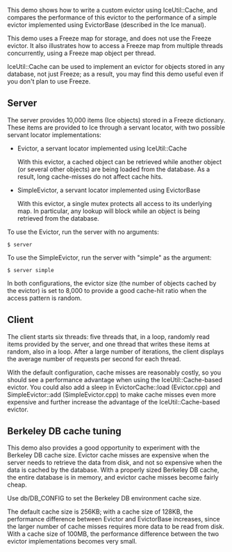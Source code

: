 This demo shows how to write a custom evictor using IceUtil::Cache,
and compares the performance of this evictor to the performance of
a simple evictor implemented using EvictorBase (described in the
Ice manual).

This demo uses a Freeze map for storage, and does not use the Freeze
evictor. It also illustrates how to access a Freeze map from multiple
threads concurrently, using a Freeze map object per thread.

IceUtil::Cache can be used to implement an evictor for objects stored
in any database, not just Freeze; as a result, you may find this demo
useful even if you don't plan to use Freeze.


Server
------

The server provides 10,000 items (Ice objects) stored in a Freeze
dictionary. These items are provided to Ice through a servant locator,
with two possible servant locator implementations:

 - Evictor, a servant locator implemented using IceUtil::Cache

   With this evictor, a cached object can be retrieved while another
   object (or several other objects) are being loaded from the
   database. As a result, long cache-misses do not affect cache hits.

 - SimpleEvictor, a servant locator implemented using EvictorBase

   With this evictor, a single mutex protects all access to its
   underlying map. In particular, any lookup will block while an
   object is being retrieved from the database.

To use the Evictor, run the server with no arguments:
```
$ server
```
To use the SimpleEvictor, run the server with "simple" as the argument:
```
$ server simple
```
In both configurations, the evictor size (the number of objects cached
by the evictor) is set to 8,000 to provide a good cache-hit ratio when
the access pattern is random.


Client
------

The client starts six threads: five threads that, in a loop, randomly
read items provided by the server, and one thread that writes these
items at random, also in a loop. After a large number of iterations,
the client displays the average number of requests per second for each
thread.

With the default configuration, cache misses are reasonably costly,
so you should see a performance advantage when using the
IceUtil::Cache-based evictor. You could also add a sleep in
EvictorCache::load (Evictor.cpp) and SimpleEvictor::add
(SimpleEvictor.cpp) to make cache misses even more expensive and
further increase the advantage of the IceUtil::Cache-based evictor.


Berkeley DB cache tuning
------------------------

This demo also provides a good opportunity to experiment with the
Berkeley DB cache size. Evictor cache misses are expensive when the
server needs to retrieve the data from disk, and not so expensive
when the data is cached by the database. With a properly sized
Berkeley DB cache, the entire database is in memory, and evictor
cache misses become fairly cheap.

Use db/DB_CONFIG to set the Berkeley DB environment cache size.

The default cache size is 256KB; with a cache size of 128KB, the
performance difference between Evictor and EvictorBase increases,
since the larger number of cache misses requires more data to be read
from disk. With a cache size of 100MB, the performance difference
between the two evictor implementations becomes very small.
